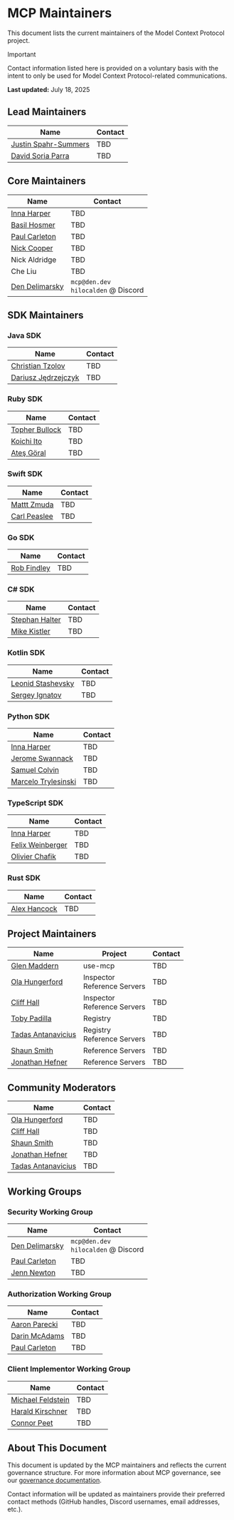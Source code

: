 # MCP Maintainers

This document lists the current maintainers of the Model Context Protocol project.

> [!IMPORTANT]
> Contact information listed here is provided on a voluntary basis with the intent to only be used for Model Context Protocol-related communications.

**Last updated:** July 18, 2025

## Lead Maintainers

| Name                                                     | Contact |
| -------------------------------------------------------- | ------- |
| [Justin Spahr-Summers](https://github.com/jspahrsummers) | TBD     |
| [David Soria Parra](https://github.com/dsp-ant)          | TBD     |

## Core Maintainers

| Name                                           | Contact                                  |
| ---------------------------------------------- | ---------------------------------------- |
| [Inna Harper](https://github.com/ihrpr)        | TBD                                      |
| [Basil Hosmer](https://github.com/bhosmer-ant) | TBD                                      |
| [Paul Carleton](https://github.com/pcarleton)  | TBD                                      |
| [Nick Cooper](https://github.com/nicknotfun)   | TBD                                      |
| Nick Aldridge                                  | TBD                                      |
| Che Liu                                        | TBD                                      |
| [Den Delimarsky](https://github.com/localden)  | `mcp@den.dev`</br>`hilocalden` @ Discord |

## SDK Maintainers

### Java SDK

| Name                                              | Contact |
| ------------------------------------------------- | ------- |
| [Christian Tzolov](https://github.com/tzolov)     | TBD     |
| [Dariusz Jędrzejczyk](https://github.com/chemicL) | TBD     |

### Ruby SDK

| Name                                               | Contact |
| -------------------------------------------------- | ------- |
| [Topher Bullock](https://github.com/topherbullock) | TBD     |
| [Koichi Ito](https://github.com/koic)              | TBD     |
| [Ateş Göral](https://github.com/atesgoral)         | TBD     |

### Swift SDK

| Name                                           | Contact |
| ---------------------------------------------- | ------- |
| [Mattt Zmuda](https://github.com/mattt)        | TBD     |
| [Carl Peaslee](https://github.com/carlpeaslee) | TBD     |

### Go SDK

| Name                                       | Contact |
| ------------------------------------------ | ------- |
| [Rob Findley](https://github.com/findleyr) | TBD     |

### C# SDK

| Name                                           | Contact |
| ---------------------------------------------- | ------- |
| [Stephan Halter](https://github.com/halter73)  | TBD     |
| [Mike Kistler](https://github.com/mikekistler) | TBD     |

### Kotlin SDK

| Name                                         | Contact |
| -------------------------------------------- | ------- |
| [Leonid Stashevsky](https://github.com/e5l)  | TBD     |
| [Sergey Ignatov](https://github.com/ignatov) | TBD     |

### Python SDK

| Name                                             | Contact |
| ------------------------------------------------ | ------- |
| [Inna Harper](https://github.com/ihrpr)          | TBD     |
| [Jerome Swannack](https://github.com/jerome3o)   | TBD     |
| [Samuel Colvin](https://github.com/samuelcolvin) | TBD     |
| [Marcelo Trylesinski](https://github.com/Kludex) | TBD     |

### TypeScript SDK

| Name                                                   | Contact |
| ------------------------------------------------------ | ------- |
| [Inna Harper](https://github.com/ihrpr)                | TBD     |
| [Felix Weinberger](https://github.com/felixweinberger) | TBD     |
| [Olivier Chafik](https://github.com/ochafik)           | TBD     |

### Rust SDK

| Name                                           | Contact |
| ---------------------------------------------- | ------- |
| [Alex Hancock](https://github.com/alexhancock) | TBD     |

## Project Maintainers

| Name                                                 | Project                         | Contact |
| ---------------------------------------------------- | ------------------------------- | ------- |
| [Glen Maddern](https://github.com/geelen)            | use-mcp                         | TBD     |
| [Ola Hungerford](https://github.com/olaservo)        | Inspector<br/>Reference Servers | TBD     |
| [Cliff Hall](https://github.com/cliffhall)           | Inspector<br/>Reference Servers | TBD     |
| [Toby Padilla](https://github.com/toby)              | Registry                        | TBD     |
| [Tadas Antanavicius](https://github.com/tadasant)    | Registry<br/>Reference Servers  | TBD     |
| [Shaun Smith](https://github.com/evalstate)          | Reference Servers               | TBD     |
| [Jonathan Hefner](https://github.com/jonathanhefner) | Reference Servers               | TBD     |

## Community Moderators

| Name                                                 | Contact |
| ---------------------------------------------------- | ------- |
| [Ola Hungerford](https://github.com/olaservo)        | TBD     |
| [Cliff Hall](https://github.com/cliffhall)           | TBD     |
| [Shaun Smith](https://github.com/evalstate)          | TBD     |
| [Jonathan Hefner](https://github.com/jonathanhefner) | TBD     |
| [Tadas Antanavicius](https://github.com/tadasant)    | TBD     |

## Working Groups

### Security Working Group

| Name                                          | Contact                                  |
| --------------------------------------------- | ---------------------------------------- |
| [Den Delimarsky](https://github.com/dend)     | `mcp@den.dev`</br>`hilocalden` @ Discord |
| [Paul Carleton](https://github.com/pcarleton) | TBD                                      |
| [Jenn Newton](https://github.com/jenn-newton) | TBD                                      |

### Authorization Working Group

| Name                                          | Contact |
| --------------------------------------------- | ------- |
| [Aaron Parecki](https://github.com/aaronpk)   | TBD     |
| [Darin McAdams](https://github.com/D-McAdams) | TBD     |
| [Paul Carleton](https://github.com/pcarleton) | TBD     |

### Client Implementor Working Group

| Name                                                | Contact |
| --------------------------------------------------- | ------- |
| [Michael Feldstein](https://github.com/msfeldstein) | TBD     |
| [Harald Kirschner](https://github.com/digitarald)   | TBD     |
| [Connor Peet](https://github.com/connor4312)        | TBD     |

## About This Document

This document is updated by the MCP maintainers and reflects the current
governance structure. For more information about MCP governance, see our
[governance documentation](https://modelcontextprotocol.io/community/governance).

Contact information will be updated as maintainers provide their preferred
contact methods (GitHub handles, Discord usernames, email addresses, etc.).
